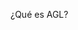 ¿Qué es AGL?

<!-- Pasar todo el contenido de la wiki: https://wiki.automotivelinux.org/agl-distro#demo_apps -->

<!-- Documentación https://docs.automotivelinux.org/ -->